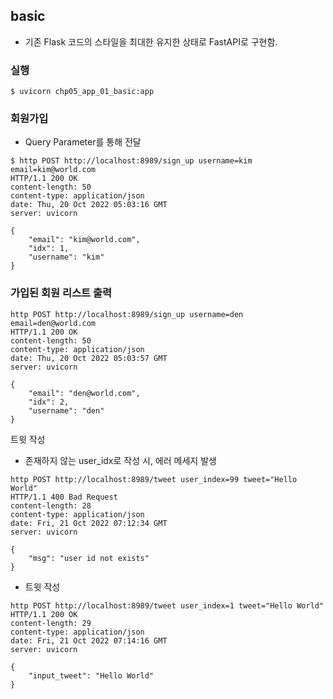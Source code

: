 ## basic

- 기존 Flask 코드의 스타일을 최대한 유지한 상태로 FastAPI로 구현함. 

### 실행

```shell
$ uvicorn chp05_app_01_basic:app
```

### 회원가입

- Query Parameter를 통해 전달

```shell
$ http POST http://localhost:8989/sign_up username=kim email=kim@world.com
HTTP/1.1 200 OK
content-length: 50
content-type: application/json
date: Thu, 20 Oct 2022 05:03:16 GMT
server: uvicorn

{
    "email": "kim@world.com",
    "idx": 1,
    "username": "kim"
}
```

### 가입된 회원 리스트 출력

```shell
http POST http://localhost:8989/sign_up username=den email=den@world.com
HTTP/1.1 200 OK
content-length: 50
content-type: application/json
date: Thu, 20 Oct 2022 05:03:57 GMT
server: uvicorn

{
    "email": "den@world.com",
    "idx": 2,
    "username": "den"
}
```

트윗 작성

- 존재하지 않는 user_idx로 작성 시, 에러 메세지 발생

```shell
http POST http://localhost:8989/tweet user_index=99 tweet="Hello World"
HTTP/1.1 400 Bad Request
content-length: 28
content-type: application/json
date: Fri, 21 Oct 2022 07:12:34 GMT
server: uvicorn

{
    "msg": "user id not exists"
}
```

- 트윗 작성

```shell
http POST http://localhost:8989/tweet user_index=1 tweet="Hello World"
HTTP/1.1 200 OK
content-length: 29
content-type: application/json
date: Fri, 21 Oct 2022 07:14:16 GMT
server: uvicorn

{
    "input_tweet": "Hello World"
}
```